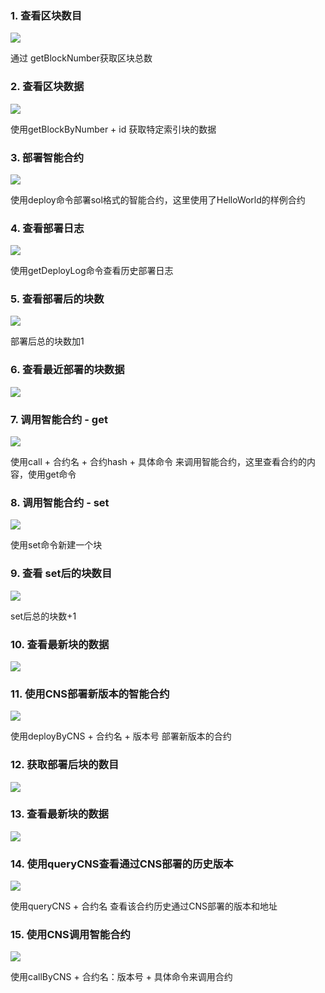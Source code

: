 

### 1. 查看区块数目

![](https://github.com/zedom1/FISCO-BCOS/blob/master/Exercise/1/Pictures/1.PNG?raw=true)

通过 getBlockNumber获取区块总数

### 2. 查看区块数据

![](https://github.com/zedom1/FISCO-BCOS/blob/master/Exercise/1/Pictures/2.PNG?raw=true)

使用getBlockByNumber + id 获取特定索引块的数据

### 3. 部署智能合约

![](https://github.com/zedom1/FISCO-BCOS/blob/master/Exercise/1/Pictures/3.PNG?raw=true)

使用deploy命令部署sol格式的智能合约，这里使用了HelloWorld的样例合约

### 4. 查看部署日志

![](https://github.com/zedom1/FISCO-BCOS/blob/master/Exercise/1/Pictures/4.PNG?raw=true)

使用getDeployLog命令查看历史部署日志

### 5. 查看部署后的块数

![](https://github.com/zedom1/FISCO-BCOS/blob/master/Exercise/1/Pictures/5.PNG?raw=true)

部署后总的块数加1

### 6. 查看最近部署的块数据

![](https://github.com/zedom1/FISCO-BCOS/blob/master/Exercise/1/Pictures/6.PNG?raw=true)

### 7. 调用智能合约 - get

![](https://github.com/zedom1/FISCO-BCOS/blob/master/Exercise/1/Pictures/7.PNG?raw=true)

使用call + 合约名 + 合约hash + 具体命令 来调用智能合约，这里查看合约的内容，使用get命令

### 8. 调用智能合约 - set

![](https://github.com/zedom1/FISCO-BCOS/blob/master/Exercise/1/Pictures/8.PNG?raw=true)

使用set命令新建一个块

### 9. 查看 set后的块数目

![](https://github.com/zedom1/FISCO-BCOS/blob/master/Exercise/1/Pictures/9.PNG?raw=true)

set后总的块数+1

### 10. 查看最新块的数据

![](https://github.com/zedom1/FISCO-BCOS/blob/master/Exercise/1/Pictures/10.PNG?raw=true)

### 11. 使用CNS部署新版本的智能合约

![](https://github.com/zedom1/FISCO-BCOS/blob/master/Exercise/1/Pictures/11.PNG?raw=true)

使用deployByCNS + 合约名 + 版本号 部署新版本的合约

### 12. 获取部署后块的数目

![](https://github.com/zedom1/FISCO-BCOS/blob/master/Exercise/1/Pictures/12.PNG?raw=true)

### 13. 查看最新块的数据

![](https://github.com/zedom1/FISCO-BCOS/blob/master/Exercise/1/Pictures/13.PNG?raw=true)

### 14. 使用queryCNS查看通过CNS部署的历史版本

![](https://github.com/zedom1/FISCO-BCOS/blob/master/Exercise/1/Pictures/14.PNG?raw=true)

使用queryCNS + 合约名 查看该合约历史通过CNS部署的版本和地址

### 15. 使用CNS调用智能合约

![](https://github.com/zedom1/FISCO-BCOS/blob/master/Exercise/1/Pictures/15.PNG?raw=true)

使用callByCNS + 合约名：版本号 + 具体命令来调用合约